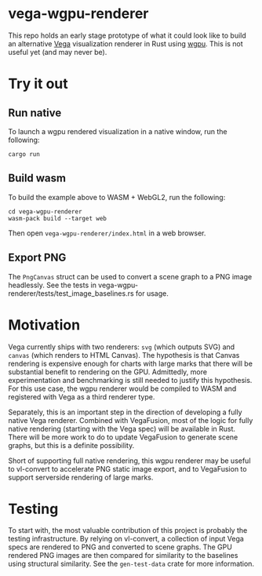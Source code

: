 # vega-wgpu-renderer
This repo holds an early stage prototype of what it could look like to build an alternative [Vega](https://vega.github.io/vega/) 
visualization renderer in Rust using [wgpu](https://github.com/gfx-rs/wgpu). This is not useful yet (and may never be).

# Try it out

## Run native
To launch a wgpu rendered visualization in a native window, run the following:
```
cargo run
```

## Build wasm
To build the example above to WASM + WebGL2, run the following:
```
cd vega-wgpu-renderer
wasm-pack build --target web
```

Then open `vega-wgpu-renderer/index.html` in a web browser.

## Export PNG
The `PngCanvas` struct can be used to convert a scene graph to a PNG image headlessly. See the tests in
vega-wgpu-renderer/tests/test_image_baselines.rs for usage.

# Motivation
Vega currently ships with two renderers: `svg` (which outputs SVG) and `canvas` (which renders to HTML Canvas).
The hypothesis is that Canvas rendering is expensive enough for charts with large marks that there will be
substantial benefit to rendering on the GPU. Admittedly, more experimentation and benchmarking is still needed to justify
this hypothesis. For this use case, the wgpu renderer would be compiled to WASM and registered with Vega as a third
renderer type.

Separately, this is an important step in the direction of developing a fully native Vega renderer. Combined with VegaFusion,
most of the logic for fully native rendering (starting with the Vega spec) will be available in Rust. There will be more
work to do to update VegaFusion to generate scene graphs, but this is a definite possibility.

Short of supporting full native rendering, this wgpu renderer may be useful to vl-convert to accelerate PNG static 
image export, and to VegaFusion to support serverside rendering of large marks. 

# Testing
To start with, the most valuable contribution of this project is probably the testing infrastructure. By relying on
vl-convert, a collection of input Vega specs are rendered to PNG and converted to scene graphs. The GPU rendered
PNG images are then compared for similarity to the baselines using structural similarity. See the `gen-test-data`
crate for more information.